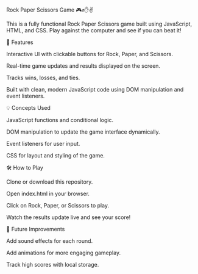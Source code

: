 Rock Paper Scissors Game 🎮✊✋✌️

This is a fully functional Rock Paper Scissors game built using JavaScript, HTML, and CSS. Play against the computer and see if you can beat it!

🎯 Features

Interactive UI with clickable buttons for Rock, Paper, and Scissors.

Real-time game updates and results displayed on the screen.

Tracks wins, losses, and ties.

Built with clean, modern JavaScript code using DOM manipulation and event listeners.

💡 Concepts Used

JavaScript functions and conditional logic.

DOM manipulation to update the game interface dynamically.

Event listeners for user input.

CSS for layout and styling of the game.


🛠️ How to Play

Clone or download this repository.

Open index.html in your browser.

Click on Rock, Paper, or Scissors to play.

Watch the results update live and see your score!

🚀 Future Improvements

Add sound effects for each round.

Add animations for more engaging gameplay.

Track high scores with local storage.